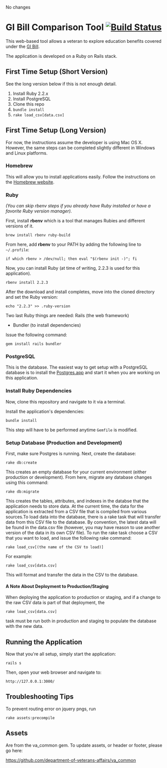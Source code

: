 No changes

# GI Bill Comparison Tool [![Build Status](https://travis-ci.org/department-of-veterans-affairs/gi-bill-comparison-tool.svg?branch=master)](https://travis-ci.org/department-of-veterans-affairs/gi-bill-comparison-tool)

This web-based tool allows a veteran to explore education benefits covered under the [GI Bill](https://en.wikipedia.org/wiki/G.I._Bill).

The application is developed on a Ruby on Rails stack.

## First Time Setup (Short Version)

See the long version below if this is not enough detail.

1. Install Ruby 2.2.x
1. Install PostgreSQL
1. Clone this repo
1. `bundle install`
1. `rake load_csv[data.csv]`

## First Time Setup (Long Version)

For now, the instructions assume the developer is using Mac OS X. However, the same steps can be completed slightly different in Windows and Linux platforms.

### Homebrew

This will allow you to install applications easily. Follow the instructions on the [Homebrew website](http://brew.sh/).

### Ruby

*(You can skip rbenv steps if you already have Ruby installed or have a favorite Ruby version manager).*

First, install **rbenv** which is a tool that manages Rubies and different versions of it.

`brew install rbenv ruby-build`

From here, add **rbenv** to your PATH by adding the following line to `~/.profile`:

`if which rbenv > /dev/null; then eval "$(rbenv init -)"; fi`

Now, you can install Ruby (at time of writing, 2.2.3 is used for this application).

`rbenv install 2.2.3`

After the download and install completes, move into the cloned directory and set the Ruby version:

`echo "2.2.3" >> .ruby-version`

Two last Ruby things are needed: Rails (the web framework)
- Bundler (to install dependencies)

Issue the following command:

`gem install rails bundler`

### PostgreSQL

This is the database. The easiest way to get setup with a PostgreSQL database is to install the [Postgres.app](http://postgresapp.com/) and start it when you are working on this application.

### Install Ruby Dependencies

Now, clone this repository and navigate to it via a terminal.

Install the application's dependencies:

`bundle install`

This step will have to be performed anytime `Gemfile` is modified.

### Setup Database (Production and Development)

First, make sure Postgres is running. Next, create the database:

`rake db:create`

This creates an empty database for your current environment (either production or development). From here, migrate any database changes using this command:

`rake db:migrate`

This creates the tables, attributes, and indexes in the databse that the application needs to store data. At the current time, the data for the application is extracted from a CSV file that is compiled from various sources.To load data into the database, there is a rake task that will transfer data from this CSV file to the database. By convention, the latest data will be found in the data.csv file (however, you may have reason to use another version of the data in its own CSV file). To run the rake task choose a CSV that you want to load, and issue the following rake command:

`rake load_csv[(the name of the CSV to load)]`

For example:

`rake load_csv[data.csv]`

This will format and transfer the data in the CSV to the database.

#### A Note About Deployment to Production/Staging

When deploying the application to production or staging, and if a change to the raw CSV data is part of that deployment, the 

`rake load_csv[data.csv]` 

task must be run both in production and staging to populate the database with the new data.

## Running the Application

Now that you're all setup, simply start the application:

`rails s`

Then, open your web browser and navigate to:

`http://127.0.0.1:3000/`

## Troubleshooting Tips

To prevent routing error on jquery pngs, run

```
rake assets:precompile
```

## Assets

Are from the va_common gem. To update assets, or header or footer, please go here: 

https://github.com/department-of-veterans-affairs/va_common
